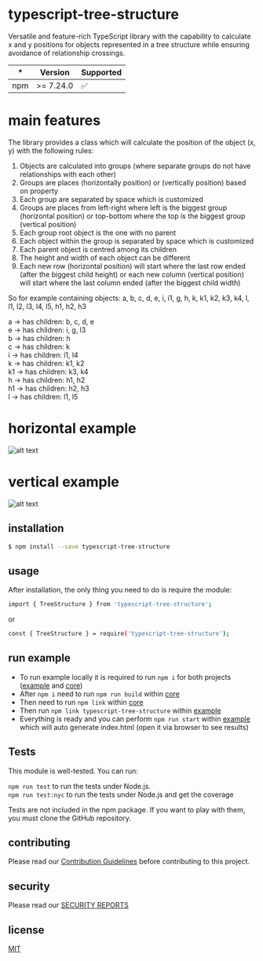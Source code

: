 # typescript-tree-structure

Versatile and feature-rich TypeScript library with the capability to calculate x and y positions for objects represented in a tree structure while ensuring avoidance of relationship crossings.

| \*  | Version   | Supported          |
| --- | --------- | ------------------ |
| npm | >= 7.24.0 | :white_check_mark: |

# main features

The library provides a class which will calculate the position of the object (x, y) with the following rules:

1. Objects are calculated into groups (where separate groups do not have relationships with each other)
2. Groups are places (horizontally position) or (vertically position) based on property
3. Each group are separated by space which is customized
4. Groups are places from left-right where left is the biggest group (horizontal position) or top-bottom where the top is the biggest group (vertical position)
5. Each group root object is the one with no parent
6. Each object within the group is separated by space which is customized
7. Each parent object is centred among its children
8. The height and width of each object can be different
9. Each new row (horizontal position) will start where the last row ended (after the biggest child height) or each new column (vertical position) will start where the last column ended (after the biggest child width)

So for example containing objects: a, b, c, d, e, i, i1, g, h, k, k1, k2, k3, k4, l, l1, l2, l3, l4, l5, h1, h2, h3

a -> has children: b, c, d, e <br/>
e -> has children: i, g, l3 <br/>
b -> has children: h <br/>
c -> has children: k <br/>
i -> has children: i1, l4 <br/>
k -> has children: k1, k2 <br/> 
k1 -> has children: k3, k4 <br/>
h -> has children: h1, h2 <br/>
h1 -> has children: h2, h3 <br/>
l -> has children: l1, l5 <br/>

# horizontal example

![alt text](https://github.com/piratuks/typescript-tree-structure/blob/main/object_example_horizontal.png?raw=true)

# vertical example

![alt text](https://github.com/piratuks/typescript-tree-structure/blob/main/object_example_vertical.png?raw=true)

## installation

```bash
$ npm install --save typescript-tree-structure
```

## usage

After installation, the only thing you need to do is require the module:

```bash
import { TreeStructure } from 'typescript-tree-structure';
```

or

```bash
const { TreeStructure } = require('typescript-tree-structure');
```

## run example

- To run example locally it is required to run `npm i` for both projects ([example](https://github.com/piratuks/typescript-tree-structure/tree/main/example) and [core](https://github.com/piratuks/typescript-tree-structure/tree/main/core))
- After `npm i` need to run `npm run build` within [core](core)
- Then need to run `npm link` within [core](core)
- Then run `npm link typescript-tree-structure` within [example](example)
- Everything is ready and you can perform `npm run start` within [example](example) which will auto generate index.html (open it via browser to see results) 

## Tests

This module is well-tested. You can run:

`npm run test` to run the tests under Node.js.
<br/>
`npm run test:nyc` to run the tests under Node.js and get the coverage

Tests are not included in the npm package. If you want to play with them, you must clone the GitHub repository.

## contributing

Please read our [Contribution Guidelines](CONTRIBUTING.md) before contributing to this project.

## security

Please read our [SECURITY REPORTS](SECURITY.md)

## license

[MIT](LICENSE)
